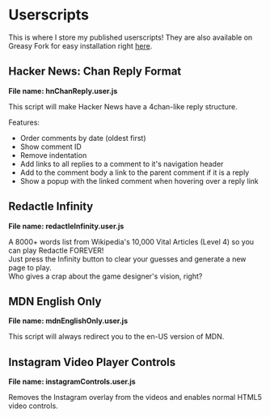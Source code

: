 # Userscripts
This is where I store my published userscripts! They are also available on Greasy Fork for easy installation right [here](https://greasyfork.org/en/users/892707-joaovitorbf).

## Hacker News: Chan Reply Format
**File name: hnChanReply.user.js**  

This script will make Hacker News have a 4chan-like reply structure.

Features:

* Order comments by date (oldest first)
* Show comment ID
* Remove indentation
* Add links to all replies to a comment to it's navigation header
* Add to the comment body a link to the parent comment if it is a reply
* Show a popup with the linked comment when hovering over a reply link

## Redactle Infinity
**File name: redactleInfinity.user.js**  

A 8000+ words list from Wikipedia's 10,000 Vital Articles (Level 4) so you can play Redactle FOREVER!  
Just press the Infinity button to clear your guesses and generate a new page to play.  
Who gives a crap about the game designer's vision, right?

## MDN English Only
**File name: mdnEnglishOnly.user.js**  

This script will always redirect you to the en-US version of MDN.

## Instagram Video Player Controls
**File name: instagramControls.user.js**  

Removes the Instagram overlay from the videos and enables normal HTML5 video controls.
